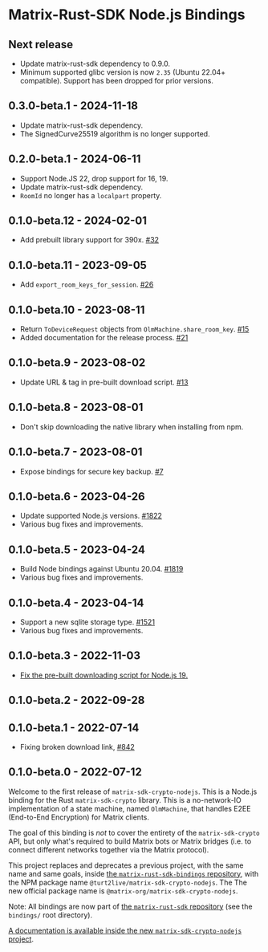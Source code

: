 # Matrix-Rust-SDK Node.js Bindings

## Next release

-   Update matrix-rust-sdk dependency to 0.9.0.
-   Minimum supported glibc version is now `2.35` (Ubuntu 22.04+ compatible). Support has been dropped for prior versions.

## 0.3.0-beta.1 - 2024-11-18

-   Update matrix-rust-sdk dependency.
-   The SignedCurve25519 algorithm is no longer supported.

## 0.2.0-beta.1 - 2024-06-11

-   Support Node.JS 22, drop support for 16, 19.
-   Update matrix-rust-sdk dependency.
-   `RoomId` no longer has a `localpart` property.

## 0.1.0-beta.12 - 2024-02-01

-   Add prebuilt library support for 390x. [#32](https://github.com/matrix-org/matrix-rust-sdk-crypto-nodejs/pull/32)

## 0.1.0-beta.11 - 2023-09-05

-   Add `export_room_keys_for_session`. [#26](https://github.com/matrix-org/matrix-rust-sdk-crypto-nodejs/pull/26)

## 0.1.0-beta.10 - 2023-08-11

-   Return `ToDeviceRequest` objects from `OlmMachine.share_room_key`. [#15](https://github.com/matrix-org/matrix-rust-sdk-crypto-nodejs/pull/15)
-   Added documentation for the release process. [#21](https://github.com/matrix-org/matrix-rust-sdk-crypto-nodejs/pull/21)

## 0.1.0-beta.9 - 2023-08-02

-   Update URL & tag in pre-built download script. [#13](https://github.com/matrix-org/matrix-rust-sdk-crypto-nodejs/pull/13)

## 0.1.0-beta.8 - 2023-08-01

-   Don't skip downloading the native library when installing from npm.

## 0.1.0-beta.7 - 2023-08-01

-   Expose bindings for secure key backup. [#7](https://github.com/matrix-org/matrix-rust-sdk-crypto-nodejs/pull/7)

## 0.1.0-beta.6 - 2023-04-26

-   Update supported Node.js versions. [#1822](https://github.com/matrix-org/matrix-rust-sdk/pull/1822)
-   Various bug fixes and improvements.

## 0.1.0-beta.5 - 2023-04-24

-   Build Node bindings against Ubuntu 20.04. [#1819](https://github.com/matrix-org/matrix-rust-sdk/pull/1819)
-   Various bug fixes and improvements.

## 0.1.0-beta.4 - 2023-04-14

-   Support a new sqlite storage type. [#1521](https://github.com/matrix-org/matrix-rust-sdk/pull/1521)
-   Various bug fixes and improvements.

## 0.1.0-beta.3 - 2022-11-03

-   [Fix the pre-built downloading script for Node.js 19.](https://github.com/matrix-org/matrix-rust-sdk/pull/1164)

## 0.1.0-beta.2 - 2022-09-28

## 0.1.0-beta.1 - 2022-07-14

-   Fixing broken download link, [#842](https://github.com/matrix-org/matrix-rust-sdk/issues/842)

## 0.1.0-beta.0 - 2022-07-12

Welcome to the first release of `matrix-sdk-crypto-nodejs`. This is a
Node.js binding for the Rust `matrix-sdk-crypto` library. This is a
no-network-IO implementation of a state machine, named `OlmMachine`,
that handles E2EE (End-to-End Encryption) for Matrix clients.

The goal of this binding is _not_ to cover the entirety of the
`matrix-sdk-crypto` API, but only what's required to build Matrix bots
or Matrix bridges (i.e. to connect different networks together via the
Matrix protocol).

This project replaces and deprecates a previous project, with the same
name and same goals, inside [the `matrix-rust-sdk-bindings`
repository](https://github.com/matrix-org/matrix-rust-sdk-bindings),
with the NPM package name `@turt2live/matrix-sdk-crypto-nodejs`. The
The new official package name is
`@matrix-org/matrix-sdk-crypto-nodejs`.

Note: All bindings are now part of [the `matrix-rust-sdk`
repository](https://github.com/matrix-org/matrix-rust-sdk) (see the
`bindings/` root directory).

[A documentation is available inside the new
`matrix-sdk-crypto-nodejs`
project](https://github.com/matrix-org/matrix-rust-sdk/tree/0bde5ccf38f8cda3865297a2d12ddcdaf4b80ca7/bindings/matrix-sdk-crypto-nodejs).
